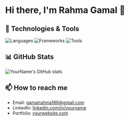 # Hi there, I'm Rahma Gamal 👋


## 🔧 Technologies & Tools
![Languages](https://img.shields.io/badge/-Languages-informational?style=flat&logo=javascript&logoColor=white&color=2bbc8a)
![Frameworks](https://img.shields.io/badge/-Frameworks-informational?style=flat&logo=flutter&logoColor=white&color=2bbc8a)
![Tools](https://img.shields.io/badge/-Tools-informational?style=flat&logo=visualstudiocode&logoColor=white&color=2bbc8a)

## 📊 GitHub Stats
![YourName's GitHub stats](https://github-readme-stats.vercel.app/api?username=yourusername&show_icons=true&theme=radical)


## 📫 How to reach me
- Email: gamalrahma186@gmail.com
- LinkedIn: [linkedin.com/in/yourname](linkedin.com/in/rahma-gamal2002)
- Portfolio: [yourwebsite.com](https://yourwebsite.com)

<!-- Optionally add GitHub trophies, streaks, or contribution graphs here -->

